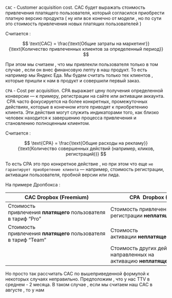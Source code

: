 `CAC` - Customer acquisition cost. CAC будет выражать стоимость привлечения платящего пользователя, который согласился приобрести платную версию продукта ( ну или все конечно от модели , но по сути это стоимость привлечения новых платящих пользователей )

Считается : 

$$
\text{CAC} = \frac{\text{Общие затраты на маркетинг}}{\text{Количество привлеченных клиентов за определенный период}}
$$

При этом мы считаем , что мы привлекли пользователя только в том случае , если он внес финансовую лепту в наш продукт. То есть например мы Яндекс Еда. Мы будем считать только тех клиентов , которые пришли к нам в продукт и совершили первый заказ. 

`CPA` - Cost per acquisition. CPA выражает цену получения определенной конверсии — к примеру, регистрации на сайте или активации аккаунта.  CPA часто фокусируется на более конкретных, промежуточных действиях, которые в конечном итоге приводят к приобретению клиента. Эти действия могут служить индикаторами того, как близко человек находится к завершению процесса привлечения и становлению полноценным клиентом. 


Считается : 

$$
\text{CPA} = \frac{\text{Общие расходы на рекламу}}{\text{Количество совершенных действий (например, кликов, регистраций)}}
$$


То есть CPA это про конкретное действие , но при этом что еще `не гарантирует приобретение клиента` — например, стоимость регистрации, активации пользователя, пробной версии или лида.

На примере Дропбокса : 

| CAC Dropbox (Freemium)                                          | CPA  Dropbox (Freemium)                                                           |
| --------------------------------------------------------------- | --------------------------------------------------------------------------------- |
| Стоимость привлечения **платящего** пользователя в тариф “Pro”  | Стоимость привлечения и регистрации **неплатящего** пользователя                  |
| Стоимость привлечения **платящего** пользователя в тариф “Team” | Стоимость активации **неплатящего** пользователя                                  |
|                                                                 | Стоимость других действий, направленных на активацию **неплатящего** пользователя |

Но просто так рассчитать CAC по вышеприведенной формулой к некоторых случаях неправильно. Предположим , что у нас TTV в среднем - 2 месяца. В таком случае , если мы считаем наш CAC в августе , то у нам 